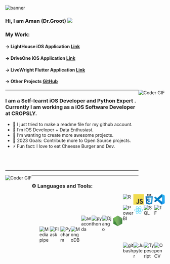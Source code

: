 ![banner](https://user-images.githubusercontent.com/63160825/161412641-92c3058e-6632-435f-a311-6635d375372d.png)


### Hi, I am Aman (Dr.Groot) <img src="https://media.giphy.com/media/hvRJCLFzcasrR4ia7z/giphy.gif" width="25px"> 
### My Work:
#### -> LightHouse iOS Application [Link](https://www.armcolighthouse.com/lighthouseapp)
#### -> DriveOne iOS Application [Link](https://driveone.eu/)
#### -> LiveWright Flutter Application [Link](https://live-wright.com/)
#### -> Other Projects [GitHub](https://github.com/Dr-Groot?tab=repositories)

<img align="right" src="https://i.imgur.com/mVIr207.gif" alt="Coder GIF" height="280">
<hr/>

### I am a Self-learnt iOS Developer and Python Expert . Currently I am working as a iOS Software Developer at CROPSLY.
- 🔭 I just tried to make a readme file for my github account.<br />
- 🌱 I’m iOS Developer + Data Enthusiast.<br />
- 👯 I’m wanting to create more awesome projects.<br />
- 🥅 2023 Goals: Contribute more to Open Source projects.<br />
- ⚡ Fun fact: I love to eat Cheesse Burger and Dev.
<br/>
<br />

<hr/>

<img align="left"  src="https://i.imgur.com/UWbDP3y.gif" alt="Coder GIF" height="400">
<hr/>

### ⚙ Languages and Tools:
<img align="right" alt="vscode" width="33px" src="https://raw.githubusercontent.com/github/explore/80688e429a7d4ef2fca1e82350fe8e3517d3494d/topics/visual-studio-code/visual-studio-code.png" />
<img align="right" alt="CSS3" width="33px" src="https://raw.githubusercontent.com/github/explore/80688e429a7d4ef2fca1e82350fe8e3517d3494d/topics/css/css.png" />
<img align="right" alt="JavaScript" width="33px" src="https://raw.githubusercontent.com/github/explore/80688e429a7d4ef2fca1e82350fe8e3517d3494d/topics/javascript/javascript.png" />
<img align="right" alt="R" width="33px" src="https://i.imgur.com/LGgB5r4.png" />
<br/>
<br/>
<img align="right" alt="TF" width="33px" src="https://i.imgur.com/oGwE8PR.png" />
<img align="right" alt="SQL" width="33px" src="https://camo.githubusercontent.com/b65f9026a0274fb351e57ed757a7c01e2538734b2278c067b5d6ca4650a6e4ce/68747470733a2f2f6c6162732e6d7973716c2e636f6d2f636f6d6d6f6e2f6c6f676f732f6d7973716c2d6c6f676f2e737667" />
<img align="right" alt="React" width="33px" src="https://raw.githubusercontent.com/github/explore/80688e429a7d4ef2fca1e82350fe8e3517d3494d/topics/react/react.png" />
<img align="right" alt="PowerBI" width="33px" src="https://i.imgur.com/uDWUWAY.png" />
<br/>
<br/>
<img align="right" alt="NodeJS" width="33px" src="https://raw.githubusercontent.com/github/explore/80688e429a7d4ef2fca1e82350fe8e3517d3494d/topics/nodejs/nodejs.png" />
<img align="right" alt="Django" width="33px" src="https://i.imgur.com/6HTssDd.png" />
<img align="right" alt="python" width="33px" src="https://i.imgur.com/gixjL0a.png" />
<img align="right" alt="anaconda" width="33px" src="https://i.imgur.com/SUxYIXm.png" />
<br/>
<br/>
<img align="right" alt="MongoDB" width="33px" src="https://i.imgur.com/uyStyoI.png" />
<img align="right" alt="Pycharm" width="33px" src="https://i.imgur.com/N3UnDaG.png" />
<img align="right" alt="Flask" width="33px" src="https://i.imgur.com/0Gs9Vqu.png" />
<img align="right" alt="Mediapipe" width="33px" src="https://i.imgur.com/BdWJk0i.png" />
<br/>
<br/>
<img align="right" alt="OpenCV" width="33px" src="https://i.imgur.com/xFMyVyV.png" />
<img align="right" alt="Typescript" width="33px" src="https://i.imgur.com/6md14Ny.png" />
<img align="right" alt="Jupyter" width="33px" src="https://i.imgur.com/f5M1VWO.png" />
<img align="right" alt="gitbash" width="33px" src="https://i.imgur.com/FgD2Tpt.png" />
<br/>
<br/>
